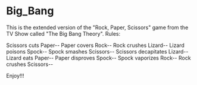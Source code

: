 # Big_Bang
This is the extended version of the "Rock, Paper, Scissors" game from the TV Show called "The Big Bang Theory". 
Rules:   

 Scissors cuts Paper--
 Paper covers Rock--
 Rock crushes Lizard--
 Lizard poisons Spock--
 Spock smashes Scissors--
 Scissors decapitates Lizard--
 Lizard eats Paper--
 Paper disproves Spock--
 Spock vaporizes Rock--
 Rock crushes Scissors--

Enjoy!!!
